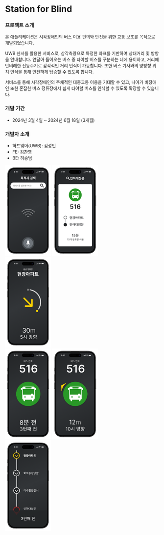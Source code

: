 # Station for Blind

### 프로젝트 소개
본 애플리케이션은 시각장애인의 버스 이용 편의와 안전을 위한 교통 보조를 목적으로 개발되었습니다.

UWB 센서를 활용한 서비스로, 삼각측량으로 특정한 좌표를 기반하여 상대거리 및 방향을 안내합니다. 
연달아 들어오는 버스 중 타야할 버스를 구분하는 데에 용이하고, 거리에 반비례한 진동주기로 감각적인 거리 인식이 가능합니다. 
또한 버스 기사와의 양방향 위치 인식을 통해 안전하게 탑승할 수 있도록 합니다.

서비스를 통해 시각장애인의 주체적인 대중교통 이용을 기대할 수 있고, 나아가 비장애인 또한 혼잡한 버스 정류장에서 쉽게 타야할 버스를 인식할 수 있도록 확장할 수 있습니다.

### 개발 기간
- 2024년 3월 4일 ~ 2024년 6월 18일 (3개월)

### 개발자 소개

- 하드웨어(UWB): 김성민
- FE: 김찬영
- BE: 허승범

<div display="flex">
  <img src="https://github.com/V-rainstorming/Android-Station-for-Blind/blob/main/Group%20119%20(1).png" width="150"/>
  <img src="https://github.com/V-rainstorming/Android-Station-for-Blind/blob/main/Group%20120.png" width="150"/>
</div>

<img src="https://github.com/V-rainstorming/Android-Station-for-Blind/blob/main/Group%20133%20(2).png" width="150"/>

<div display="flex">
  <img src="https://github.com/V-rainstorming/Android-Station-for-Blind/blob/main/Group%20134.png" width="150"/>
  <img src="https://github.com/V-rainstorming/Android-Station-for-Blind/blob/main/Group%20161.png" width="150"/>
</div>

<img src="https://github.com/V-rainstorming/Android-Station-for-Blind/blob/main/Group%20121%20(1).png" width="150"/>
